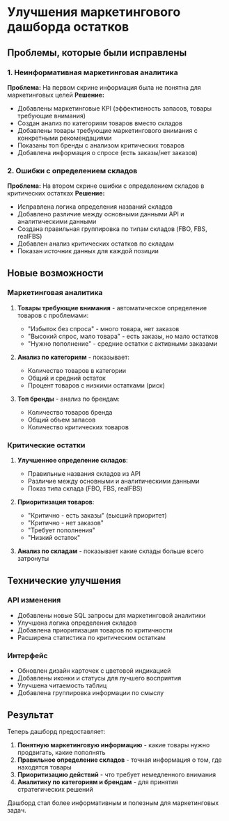 # Улучшения маркетингового дашборда остатков

## Проблемы, которые были исправлены

### 1. Неинформативная маркетинговая аналитика

**Проблема:** На первом скрине информация была не понятна для маркетинговых целей
**Решение:**

- Добавлены маркетинговые KPI (эффективность запасов, товары требующие внимания)
- Создан анализ по категориям товаров вместо складов
- Добавлены товары требующие маркетингового внимания с конкретными рекомендациями
- Показаны топ бренды с анализом критических товаров
- Добавлена информация о спросе (есть заказы/нет заказов)

### 2. Ошибки с определением складов

**Проблема:** На втором скрине ошибки с определением складов в критических остатках
**Решение:**

- Исправлена логика определения названий складов
- Добавлено различие между основными данными API и аналитическими данными
- Создана правильная группировка по типам складов (FBO, FBS, realFBS)
- Добавлен анализ критических остатков по складам
- Показан источник данных для каждой позиции

## Новые возможности

### Маркетинговая аналитика

1. **Товары требующие внимания** - автоматическое определение товаров с проблемами:

   - "Избыток без спроса" - много товара, нет заказов
   - "Высокий спрос, мало товара" - есть заказы, но мало остатков
   - "Нужно пополнение" - средние остатки с активными заказами

2. **Анализ по категориям** - показывает:

   - Количество товаров в категории
   - Общий и средний остаток
   - Процент товаров с низкими остатками (риск)

3. **Топ бренды** - анализ по брендам:
   - Количество товаров бренда
   - Общий объем запасов
   - Количество критических товаров

### Критические остатки

1. **Улучшенное определение складов**:

   - Правильные названия складов из API
   - Различие между основными и аналитическими данными
   - Показ типа склада (FBO, FBS, realFBS)

2. **Приоритизация товаров**:

   - "Критично - есть заказы" (высший приоритет)
   - "Критично - нет заказов"
   - "Требует пополнения"
   - "Низкий остаток"

3. **Анализ по складам** - показывает какие склады больше всего затронуты

## Технические улучшения

### API изменения

- Добавлены новые SQL запросы для маркетинговой аналитики
- Улучшена логика определения складов
- Добавлена приоритизация товаров по критичности
- Расширена статистика по критическим остаткам

### Интерфейс

- Обновлен дизайн карточек с цветовой индикацией
- Добавлены иконки и статусы для лучшего восприятия
- Улучшена читаемость таблиц
- Добавлена группировка информации по смыслу

## Результат

Теперь дашборд предоставляет:

1. **Понятную маркетинговую информацию** - какие товары нужно продвигать, какие пополнять
2. **Правильное определение складов** - точная информация о том, где находятся товары
3. **Приоритизацию действий** - что требует немедленного внимания
4. **Аналитику по категориям и брендам** - для принятия стратегических решений

Дашборд стал более информативным и полезным для маркетинговых задач.
